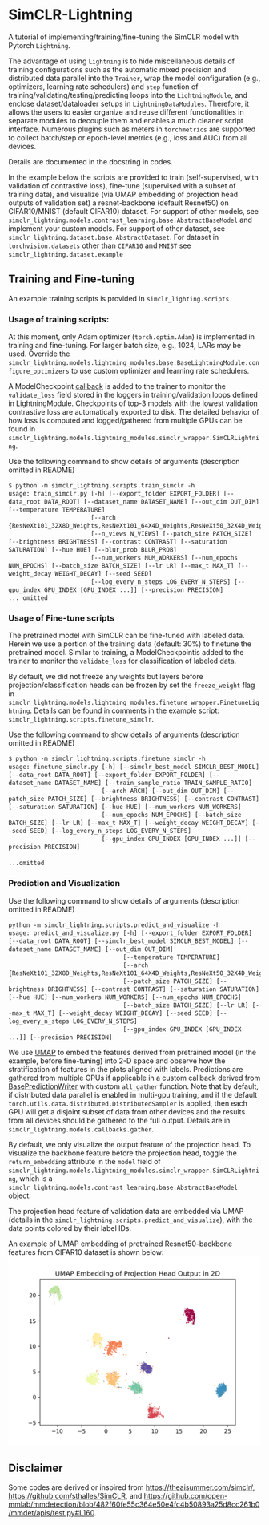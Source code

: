 # SimCLR-Lightning
A tutorial of implementing/training/fine-tuning the SimCLR model with Pytorch `Lightning`.


The advantage of using `Lightning` is to hide miscellaneous details of training configurations such as the automatic mixed precision and distributed data parallel into the `Trainer`, wrap the model configuration (e.g., optimizers, learning rate schedulers) and `step` function of training/validating/testing/predicting loops into the `LightningModule`, and enclose dataset/dataloader setups in `LightningDataModules`.
Therefore, it allows the users to easier organize and reuse different functionalities in separate modules to decouple them and enables a much cleaner script interface.
Numerous plugins such as meters in `torchmetrics` are supported to collect batch/step or epoch-level metrics (e.g., loss and AUC) from all devices.

Details are documented in the docstring in codes.

In the example below the scripts are provided to train (self-supervised, with validation of contrastive loss), fine-tune (supervised with a subset of training data), and visualize (via UMAP embedding of projection head outputs of validation set) a resnet-backbone (default Resnet50) on CIFAR10/MNIST (default CIFAR10) dataset.
For support of other models, see `simclr_lightning.models.contrast_learning.base.AbstractBaseModel` and implement your custom models.
For support of other dataset, see `simclr_lightning.dataset.base.AbstractDataset`. For dataset in `torchvision.datasets` other than `CIFAR10` and `MNIST` see `simclr_lightning.dataset.example`

## Training and Fine-tuning
An example training scripts is provided in `simclr_lighting.scripts`

### Usage of training scripts:

At this moment, only Adam optimizer (`torch.optim.Adam`) is implemented in training and fine-tuning. For larger batch size, e.g., 1024, LARs may be used. 
Override the `simclr_lightning.models.lightning_modules.base.BaseLightningModule.configure_optimizers` to use custom optimizer and learning rate schedulers.

A ModelCheckpoint [callback](https://lightning.ai/docs/pytorch/stable/api/lightning.pytorch.callbacks.ModelCheckpoint.html) is added to the trainer to monitor the `validate_loss` field stored in the loggers in training/validation loops defined in LightningModule.
Checkpoints of top-3 models with the lowest validation contrastive loss are automatically exported to disk.
The detailed behavior of how loss is computed and logged/gathered from multiple GPUs can be found in `simclr_lightning.models.lightning_modules.simclr_wrapper.SimCLRLightning`.

Use the following command to show details of arguments (description omitted in README)
```
$ python -m simclr_lightning.scripts.train_simclr -h
usage: train_simclr.py [-h] [--export_folder EXPORT_FOLDER] [--data_root DATA_ROOT] [--dataset_name DATASET_NAME] [--out_dim OUT_DIM] [--temperature TEMPERATURE]
                       [--arch {ResNeXt101_32X8D_Weights,ResNeXt101_64X4D_Weights,ResNeXt50_32X4D_Weights,ResNet,ResNet101_Weights,ResNet152_Weights,ResNet18_Weights,ResNet34_Weights,ResNet50_Weights,Wide_ResNet101_2_Weights,Wide_ResNet50_2_Weights,resnet101,resnet152,resnet18,resnet34,resnet50,resnext101_32x8d,resnext101_64x4d,resnext50_32x4d,wide_resnet101_2,wide_resnet50_2}]
                       [--n_views N_VIEWS] [--patch_size PATCH_SIZE] [--brightness BRIGHTNESS] [--contrast CONTRAST] [--saturation SATURATION] [--hue HUE] [--blur_prob BLUR_PROB]
                       [--num_workers NUM_WORKERS] [--num_epochs NUM_EPOCHS] [--batch_size BATCH_SIZE] [--lr LR] [--max_t MAX_T] [--weight_decay WEIGHT_DECAY] [--seed SEED]
                       [--log_every_n_steps LOG_EVERY_N_STEPS] [--gpu_index GPU_INDEX [GPU_INDEX ...]] [--precision PRECISION]
... omitted
```



### Usage of Fine-tune scripts

The pretrained model with SimCLR can be fine-tuned with labeled data. Herein we use a portion of the training data (default: 30%) to finetune the pretrained model.
Similar to training, a ModelCheckpointis added to the trainer to monitor the `validate_loss` for classification of labeled data.

By default, we did not freeze any weights but layers before projection/classification heads can be frozen by set the `freeze_weight` flag in `simclr_lightning.models.lightning_modules.finetune_wrapper.FinetuneLightning`.
Details can be found in comments in the example script: `simclr_lightning.scripts.finetune_simclr`.

Use the following command to show details of arguments (description omitted in README)
```
$ python -m simclr_lightning.scripts.finetune_simclr -h
usage: finetune_simclr.py [-h] [--simclr_best_model SIMCLR_BEST_MODEL] [--data_root DATA_ROOT] [--export_folder EXPORT_FOLDER] [--dataset_name DATASET_NAME] [--train_sample_ratio TRAIN_SAMPLE_RATIO]
                          [--arch ARCH] [--out_dim OUT_DIM] [--patch_size PATCH_SIZE] [--brightness BRIGHTNESS] [--contrast CONTRAST] [--saturation SATURATION] [--hue HUE] [--num_workers NUM_WORKERS]
                          [--num_epochs NUM_EPOCHS] [--batch_size BATCH_SIZE] [--lr LR] [--max_t MAX_T] [--weight_decay WEIGHT_DECAY] [--seed SEED] [--log_every_n_steps LOG_EVERY_N_STEPS]
                          [--gpu_index GPU_INDEX [GPU_INDEX ...]] [--precision PRECISION]
                          
...omitted
```

### Prediction and Visualization
Use the following command to show details of arguments (description omitted in README)
```
python -m simclr_lightning.scripts.predict_and_visualize -h
usage: predict_and_visualize.py [-h] [--export_folder EXPORT_FOLDER] [--data_root DATA_ROOT] [--simclr_best_model SIMCLR_BEST_MODEL] [--dataset_name DATASET_NAME] [--out_dim OUT_DIM]
                                [--temperature TEMPERATURE]
                                [--arch {ResNeXt101_32X8D_Weights,ResNeXt101_64X4D_Weights,ResNeXt50_32X4D_Weights,ResNet,ResNet101_Weights,ResNet152_Weights,ResNet18_Weights,ResNet34_Weights,ResNet50_Weights,Wide_ResNet101_2_Weights,Wide_ResNet50_2_Weights,resnet101,resnet152,resnet18,resnet34,resnet50,resnext101_32x8d,resnext101_64x4d,resnext50_32x4d,wide_resnet101_2,wide_resnet50_2}]
                                [--patch_size PATCH_SIZE] [--brightness BRIGHTNESS] [--contrast CONTRAST] [--saturation SATURATION] [--hue HUE] [--num_workers NUM_WORKERS] [--num_epochs NUM_EPOCHS]
                                [--batch_size BATCH_SIZE] [--lr LR] [--max_t MAX_T] [--weight_decay WEIGHT_DECAY] [--seed SEED] [--log_every_n_steps LOG_EVERY_N_STEPS]
                                [--gpu_index GPU_INDEX [GPU_INDEX ...]] [--precision PRECISION]

```


We use [UMAP](https://umap-learn.readthedocs.io/en/latest/) to embed the features derived from pretrained model (in the example, before fine-tuning) into 2-D space and observe how the stratification of features in the plots aligned with labels.
Predictions are gathered from multiple GPUs if applicable in a custom callback derived from [BasePredictionWriter](https://lightning.ai/docs/pytorch/stable/api/lightning.pytorch.callbacks.BasePredictionWriter.html) with custom `all_gather` function. Note that by default, if distributed data parallel is enabled in multi-gpu training, and if the default `torch.utils.data.distributed.DistributedSampler` is applied, then each GPU will get a disjoint subset of data from other devices and the results from all devices should be gathered to the full output.
Details are in `simclr_lightning.models.callbacks.gather`.

By default, we only visualize the output feature of the projection head. To visualize the backbone feature before the projection head, toggle the `return_embedding` attribute in the `model` field of `simclr_lightning.models.lightning_modules.simclr_wrapper.SimCLRLightning`, which is a `simclr_lightning.models.contrast_learning.base.AbstractBaseModel` object.

The projection head feature of validation data are embedded via UMAP (details in the `simclr_lightning.scripts.predict_and_visualize`), with the data points colored by their label IDs.

An example of UMAP embedding of pretrained Resnet50-backbone features from CIFAR10 dataset is shown below:
![Screenshot](readme_resources/UMAP_projection_head.png)


## Disclaimer
Some codes are derived or inspired from https://theaisummer.com/simclr/, https://github.com/sthalles/SimCLR, and https://github.com/open-mmlab/mmdetection/blob/482f60fe55c364e50e4fc4b50893a25d8cc261b0/mmdet/apis/test.py#L160.
